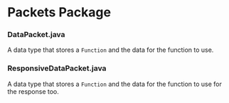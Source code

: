# Packets Package

### DataPacket.java

A data type that stores a `Function` and the data for the function to use.



### ResponsiveDataPacket.java

A data type that stores a `Function` and the data for the function to use for the response too.